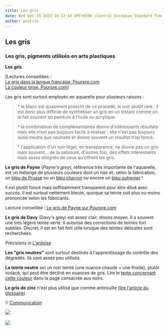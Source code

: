 ```yaml
---
title: Les gris
date: Wed Dec 20 2023 16:32:43 GMT+0100 (Central European Standard Time)
author: postite
---
```


## Les gris
### Les gris, pigments utilisés en arts plastiques
 **Les gris**  

\[Lectures conseillées :  
[Le gris dans la langue française, Pourpre.com](http://www.pourpre.com/langue/expressions.php#gris)  
[La couleur grise, Pourpre.com](http://pourpre.com/chroma/dico.php?typ=fiche&&ent=gris)\]

Les gris sont surtout employés en aquarelle pour plusieurs raisons :

> \* le blanc est quasiment proscrit de ce procédé, le noir plutôt rare ; il est donc plus difficile de synthétiser un gris en un instant comme on le fait souvent en peinture à l'huile ou acrylique.
> 
> \* la combinaison de complémentaires donne d'intéressants résultats mais elle n'est pas toujours facile à réaliser : elle n'est pas toujours aussi neutre que souhaité et donne souvent un résultat trop foncé.
> 
> \* l'application d'un noir léger, en transparence, ne donne pas un gris mais souvent... de la salissure, d'autres fois, des effets intéressants mais assez éloignés de ceux qu'offrent les gris.

**Le gris de Payne** (_Payne's grey_), référence très importante de l'aquarelle, est un mélange de plusieurs couleurs dont un noir et, selon la fabrication, un [bleu de Prusse](bleuschauds.html#lebleudeprusse) ou un [bleu charron](bleuschauds.html#lebleucharon) ou encore un [bleu outremer](outremer.html) !

Il est plutôt foncé mais suffisamment transparent pour être dilué avec succès. Il est surtout nettement bleuté, quoique sa teinte soit plus ou moins prononcée selon les fabricants.

Lecture conseillée : [Le gris de Payne sur Pourpre.com](http://pourpre.com/chroma/dico.php?typ=fiche&&ent=payne)

**Le gris de Davy** (Davy's grey) est assez clair, disons moyen. Il a souvent une très légère teinte verte. Il autorise des corrections de teintes fort subtiles. Discret, il est en fait fort utile lorsque des teintes délicates sont recherchées.

Précisions in [L'ardoise](ardoise.html#couleurmateriaupigmentairecharge)

**Les "gris neutres"** sont surtout destinés à l'apprentissage du contrôle des dégradés. Ils sont assez peu utilisés.

**La teinte neutre** est un noir teinté (une nuance chaude + une froide), plutôt violacé, qui peut être décliné en nuances de gris. Lire le [texte concernant cette couleur](noirs.html#teinteneutre) dans la page consacrée aux noirs.

**Le gris de zinc** n'est plus utilisé que comme antirouille ([lire l'article du glossaire](grisdezinc.html)).



![](images/flechebas.gif) [Communication](http://www.artrealite.com/annonceurs.htm) 

[![](https://cbonvin.fr/sites/regie.artrealite.com/visuels/campagne1.png)](index-2.html#20131014)

![](https://cbonvin.fr/sites/regie.artrealite.com/visuels/campagne2.png)
